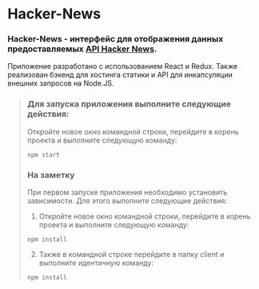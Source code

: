 # <a href="https://github.com/SeniorIgor/Hacker-News#-hacker-news"></a> Hacker-News
### Hacker-News - интерфейс для отображения данных предоставляемых <a href="https://news.ycombinator.com/news">API Hacker News</a>.

Приложение разработано с использованием React и Redux. Также реализован бэкенд для хостинга статики и API для инкапсуляции внешних запросов на Node.JS.  
  
> ### Для запуска приложения выполните следующие действия:
> Откройте новое окно командной строки, перейдите в корень проекта и выполните следующую команду:
> 
> ```
> npm start
> ```  
>  
> ### На заметку
> При первом запуске приложения необходимо установить зависимости. Для этого выполните следующие действия:
>
> 1. Откройте новое окно командной строки, перейдите в корень проекта и выполните следующую команду:
>
> ```
> npm install
> ```  
>
> 2. Также в командной строке перейдите в папку client и выполните идентичную команду: 
>
>	```
> npm install
> ```  
>
